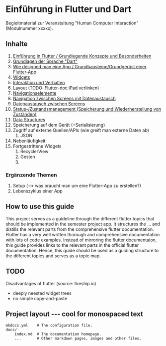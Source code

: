 # Einführung in Flutter und Dart

Begleitmaterial zur Veranstaltung "Human Computer Interaction" (Modulnummer xxxxx).

## Inhalte

1. [Einführung in Flutter / Grundlegende Konzepte und Besonderheiten](./themen/flutter_introduction.md)
2. [Grundlagen der Sprache "Dart"](./themen/dart.md)
3. [Wie designed man eine App / Grundbausteine/Grundgerüst einer Flutter-App](./themen/designing_an_app.md)
4. [Widgets](./themen/widgets.md)
5. [Interaktion und Verhalten](./themen/behaviour.md)
6. [Layout (TODO: Flutter-doc iPad verlinken)](./themen/layout.md)
7. [Navigationselemente](./themen/navigation.md)
8. [Navigation zwischen Screens mit Datenaustausch](./themen/screen_navigation.md)
9. [Datenaustausch zwischen Screens](./themen/data_exchange.md)
10. [Status-/Zustandsmanagement (Speicherung und Wiederherstellung von Zuständen)](./themen/state_management.md)
11. [Data Structures](./themen/data_structures.md) 
12. Speicherung auf dem Gerät (+Serialisierung)
13. Zugriff auf externe Quellen/APIs (wie greift man externe Daten ab)
    1.  JSON
14. Nebenläufigkeit
15. Fortgestrittene Widgets
    1.  RecyclerView
    2.  Gesten
    3.  


### Ergänzende Themen

1. Setup (--> was braucht man um eine Flutter-App zu erstellen?)
2. Lebenszyklus einer App


## How to use this guide

This project serves as a guideline through the different flutter topics that should be implemented in the semester project app.
It structures the ... and distills the relevant parts from the comprehensive flutter documentation. Flutter has a very well written thorough and comprehensive documentation with lots of code examples. Instead of mirroring the flutter documentaion, this guide provides links to the relevant parts in the official flutter documentation. Hence, this quide should be used as a guiding structure to the different topics and serves as a topic map.


## TODO

Disadvantages of flutter (source: fireship.io)
- deeply neested widget trees
- no simple copy-and-paste



## Project layout --- cool for monospaced text

    mkdocs.yml    # The configuration file.
    docs/
        index.md  # The documentation homepage.
        ...       # Other markdown pages, images and other files.
